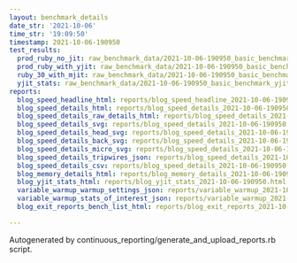 ```yaml
---
layout: benchmark_details
date_str: '2021-10-06'
time_str: '19:09:50'
timestamp: 2021-10-06-190950
test_results:
  prod_ruby_no_jit: raw_benchmark_data/2021-10-06-190950_basic_benchmark_prod_ruby_no_jit.json
  prod_ruby_with_yjit: raw_benchmark_data/2021-10-06-190950_basic_benchmark_prod_ruby_with_yjit.json
  ruby_30_with_mjit: raw_benchmark_data/2021-10-06-190950_basic_benchmark_ruby_30_with_mjit.json
  yjit_stats: raw_benchmark_data/2021-10-06-190950_basic_benchmark_yjit_stats.json
reports:
  blog_speed_headline_html: reports/blog_speed_headline_2021-10-06-190950.html
  blog_speed_details_html: reports/blog_speed_details_2021-10-06-190950.html
  blog_speed_details_raw_details_html: reports/blog_speed_details_2021-10-06-190950.raw_details.html
  blog_speed_details_svg: reports/blog_speed_details_2021-10-06-190950.svg
  blog_speed_details_head_svg: reports/blog_speed_details_2021-10-06-190950.head.svg
  blog_speed_details_back_svg: reports/blog_speed_details_2021-10-06-190950.back.svg
  blog_speed_details_micro_svg: reports/blog_speed_details_2021-10-06-190950.micro.svg
  blog_speed_details_tripwires_json: reports/blog_speed_details_2021-10-06-190950.tripwires.json
  blog_speed_details_csv: reports/blog_speed_details_2021-10-06-190950.csv
  blog_memory_details_html: reports/blog_memory_details_2021-10-06-190950.html
  blog_yjit_stats_html: reports/blog_yjit_stats_2021-10-06-190950.html
  variable_warmup_warmup_settings_json: reports/variable_warmup_2021-10-06-190950.warmup_settings.json
  variable_warmup_stats_of_interest_json: reports/variable_warmup_2021-10-06-190950.stats_of_interest.json
  blog_exit_reports_bench_list_html: reports/blog_exit_reports_2021-10-06-190950.bench_list.html

---
```

Autogenerated by continuous_reporting/generate_and_upload_reports.rb script.
